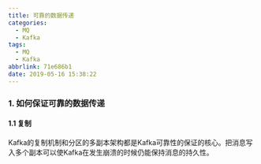 ```yaml
---
title: 可靠的数据传递
categories:
  - MQ
  - Kafka
tags:
  - MQ
  - Kafka
abbrlink: 71e686b1
date: 2019-05-16 15:38:22
---
```

### 1. 如何保证可靠的数据传递

#### 1.1 复制

Kafka的复制机制和分区的多副本架构都是Kafka可靠性的保证的核心。把消息写入多个副本可以使Kafka在发生崩溃的时候仍能保持消息的持久性。